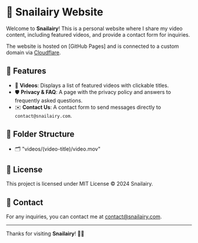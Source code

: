 # 🐌 Snailairy Website

Welcome to **Snailairy**! This is a personal website where I share my video content, including featured videos, and provide a contact form for inquiries. 

The website is hosted on [GitHub Pages] and is connected to a custom domain via [Cloudflare](https://www.cloudflare.com/).

## 🌟 Features

- 🎥 **Videos**: Displays a list of featured videos with clickable titles.
- 🛡️ **Privacy & FAQ**: A page with the privacy policy and answers to frequently asked questions.
- ✉️ **Contact Us**: A contact form to send messages directly to `contact@snailairy.com`.

## 📂 Folder Structure
- 🗂️ "videos/(video-title)/video.mov"

## 📜 License

This project is licensed under MIT License &copy; 2024 Snailairy.

## 💬 Contact

For any inquiries, you can contact me at [contact@snailairy.com](mailto:contact@snailairy.com).

---

Thanks for visiting **Snailairy**! 🐌✨

